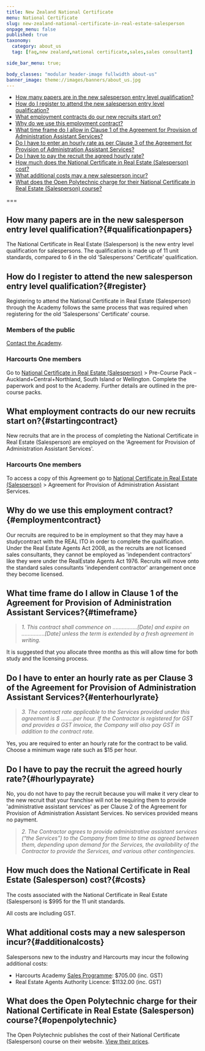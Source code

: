 ```yaml
---
title: New Zealand National Certificate
menu: National Certificate
slug: new-zealand-national-certificate-in-real-estate-salesperson
onpage_menu: false
published: true
taxonomy:
  category: about_us
  tag: [faq,new zealand,national certificate,sales,sales consultant]

side_bar_menu: true;

body_classes: "modular header-image fullwidth about-us"
banner_image: theme://images/banners/about_us.jpg
---
```


- [How many papers are in the new salesperson entry level qualification?](#qualificationpapers)
- [How do I register to attend the new salesperson entry level qualification?](#register)
- [What employment contracts do our new recruits start on?](#startingcontract)
- [Why do we use this employment contract?](#employmentcontract)
- [What time frame do I allow in Clause 1 of the Agreement for Provision of Administration Assistant Services?](#timeframe)
- [Do I have to enter an hourly rate as per Clause 3 of the Agreement for Provision of Administration Assistant Services?](#enterhourlyrate)
- [Do I have to pay the recruit the agreed hourly rate?](#hourlypayrate)
- [How much does the National Certificate in Real Estate (Salesperson) cost?](#costs)
- [What additional costs may a new salesperson incur?](#additionalcosts)
- [What does the Open Polytechnic charge for their National Certificate in Real Estate (Salesperson) course?](#openpolytechnic)

===

## How many papers are in the new salesperson entry level qualification?{#qualificationpapers}
The National Certificate in Real Estate (Salesperson) is the new entry level qualification for salespersons. The qualification is made up of 11 unit standards, compared to 6 in the old ‘Salespersons’ Certificate’ qualification.

## How do I register to attend the new salesperson entry level qualification?{#register}
Registering to attend the National Certificate in Real Estate (Salesperson) through the Academy follows the same process that was required when registering for the old 'Salespersons' Certificate' course.

### Members of the public

[Contact the Academy](/about-us/contact-us).

### Harcourts One members

Go to [National Certificate in Real Estate (Salesperson)](/get-qualified/new-zealand) > Pre-Course Pack – Auckland+Central+Northland, South Island or Wellington. Complete the paperwork and post to the Academy. Further details are outlined in the pre-course packs.

## What employment contracts do our new recruits start on?{#startingcontract}
New recruits that are in the process of completing the National Certificate in Real Estate (Salesperson) are employed on the 'Agreement for Provision of Administration Assistant Services'.

### Harcourts One members
To access a copy of this Agreement go to [National Certificate in Real Estate (Salesperson)](/get-qualified/new-zealand) > Agreement for Provision of Administration Assistant Services.

## Why do we use this employment contract?{#employmentcontract}
Our recruits are required to be in employment so that they may have a studycontract with the REAL ITO in order to complete the qualification. Under the Real Estate Agents Act 2008, as the recruits are not licensed sales consultants, they cannot be employed as 'independent contractors' like they were under the RealEstate Agents Act 1976. Recruits will move onto the standard sales consultants 'independent contractor' arrangement once they become licensed.

## What time frame do I allow in Clause 1 of the Agreement for Provision of Administration Assistant Services?{#timeframe}
> *1\. This contract shall commence on ................[Date] and expire on ...............[Date] unless the term is extended by a fresh agreement in writing.*

It is suggested that you allocate three months as this will allow time for both study and the licensing process.

## Do I have to enter an hourly rate as per Clause 3 of the Agreement for Provision of Administration Assistant Services?{#enterhourlyrate}
> *3\. The contract rate applicable to the Services provided under this agreement is $ ……..per hour. If the Contractor is registered for GST and provides a GST invoice, the Company will also pay GST in addition to the contract rate.*

Yes, you are required to enter an hourly rate for the contract to be valid. Choose a minimum wage rate such as $15 per hour.

## Do I have to pay the recruit the agreed hourly rate?{#hourlypayrate}
No, you do not have to pay the recruit because you will make it very clear to the new recruit that your franchise will not be requiring them to provide 'administrative assistant services' as per Clause 2 of the Agreement for Provision of Administration Assistant Services. No services provided means no payment.

> *2\. The Contractor agrees to provide administrative assistant services (“the Services”) to the Company from time to time as agreed between them, depending upon demand for the Services, the availability of the Contractor to provide the Services, and various other contingencies.*

## How much does the National Certificate in Real Estate (Salesperson) cost?{#costs}
The costs associated with the National Certificate in Real Estate (Salesperson) is $995 for the 11 unit standards.

All costs are including GST.

## What additional costs may a new salesperson incur?{#additionalcosts}
Salespersons new to the industry and Harcourts may incur the following additional costs:

- Harcourts Academy [Sales Programme](/courses/sales/sales-programme): $705.00 (inc. GST)
- Real Estate Agents Authority Licence: $1132.00 (inc. GST)

## What does the Open Polytechnic charge for their National Certificate in Real Estate (Salesperson) course?{#openpolytechnic}
The Open Polytechnic publishes the cost of their National Certificate (Salesperson) course on their website. [View their prices](http://www.openpolytechnic.ac.nz/qualifications-and-courses/nc154303-national-certificate-in-real-estate-salesperson-level-4).

